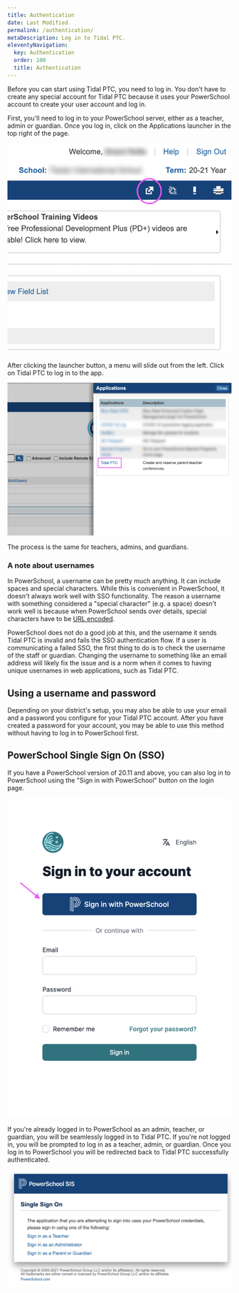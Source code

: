 ```yaml
---
title: Authentication
date: Last Modified
permalink: /authentication/
metaDescription: Log in to Tidal PTC.
eleventyNavigation:
  key: Authentication
  order: 100
  title: Authentication
---
```


Before you can start using Tidal PTC, you need to log in. You don't have to create any special account for Tidal PTC because it uses your PowerSchool account to create your user account and log in.

First, you'll need to log in to your PowerSchool server, either as a teacher, admin or guardian. Once you log in, click on the Applications launcher in the top right of the page.

![PowerSchool application launcher](/content/images/application-launcher-button.png)

After clicking the launcher button, a menu will slide out from the left. Click on Tidal PTC to log in to the app.

![Click on Tidal PTC to log in](/content/images/application-launcher.png)

The process is the same for teachers, admins, and guardians.

### A note about usernames

In PowerSchool, a username can be pretty much anything. It can include spaces and special characters. While this is convenient in PowerSchool, it doesn't always work well with SSO functionality. The reason a username with something considered a "special character" (e.g. a space) doesn't work well is because when PowerSchool sends over details, special characters have to be [URL encoded](https://www.urlencoder.io/learn/).

PowerSchool does not do a good job at this, and the username it sends Tidal PTC is invalid and fails the SSO authentication flow. If a user is communicating a failed SSO, the first thing to do is to check the username of the staff or guardian. Changing the username to something like an email address will likely fix the issue and is a norm when it comes to having unique usernames in web applications, such as Tidal PTC.

## Using a username and password

Depending on your district's setup, you may also be able to use your email and a password you configure for your Tidal PTC account. After you have created a password for your account, you may be able to use this method without having to log in to PowerSchool first.

## PowerSchool Single Sign On (SSO)

If you have a PowerSchool version of 20.11 and above, you can also log in to PowerSchool using the "Sign in with PowerSchool" button on the login page.

![PowerSchool single sign on](/content/images/login-sso.png)

If you're already logged in to PowerSchool as an admin, teacher, or guardian, you will be seamlessly logged in to Tidal PTC. If you're not logged in, you will be prompted to log in as a teacher, admin, or guardian. Once you log in to PowerSchool you will be redirected back to Tidal PTC successfully authenticated.

![PowerSchool single sign on](/content/images/ps-sso.png)